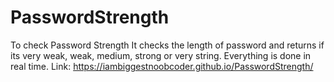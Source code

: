 # PasswordStrength
To check Password Strength
It checks the length of password and returns if its very weak, weak, medium, strong or very string.
Everything is done in real time.
Link: https://iambiggestnoobcoder.github.io/PasswordStrength/

